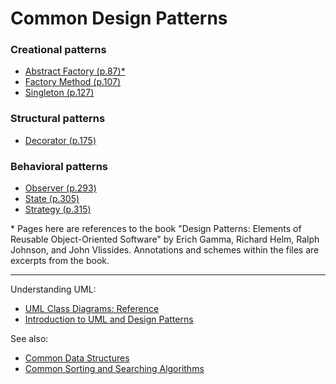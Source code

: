 # Common Design Patterns

<!-- [7/23] -->

### Creational patterns

<!-- [3/5] -->

- [Abstract Factory (p.87)*](./creational-patterns/AbstractFactory/AbstractFactory.ts)
- [Factory Method (p.107)](./creational-patterns/FactoryMethod/FactoryMethod.ts)
- [Singleton (p.127)](./creational-patterns/Singleton/Singleton.ts)

### Structural patterns

<!-- [1/7] -->

- [Decorator (p.175)](./structural-patterns/Decorator/Decorator.ts)

### Behavioral patterns

<!-- [3/11] -->

- [Observer (p.293)](./behavioral-patterns/Observer/Observer.ts)
- [State (p.305)](./behavioral-patterns/State/State.ts)
- [Strategy (p.315)](./behavioral-patterns/Strategy/Strategy.ts)

<!--
Simplest and most common patterns

- Composite (p.163)
- Template Method (p.325)
-->

<!--
Interesting patterns

- Proxy
- Iterator
- Adapter, Facade
- Command
- Compound
-->

\* Pages here are references to the book "Design Patterns: Elements of Reusable Object-Oriented Software" by Erich Gamma, Richard Helm, Ralph Johnson, and John Vlissides. Annotations and schemes within the files are excerpts from the book.

---

Understanding UML:
- [UML Class Diagrams: Reference](https://learn.microsoft.com/en-us/previous-versions/visualstudio/visual-studio-2015/modeling/uml-class-diagrams-reference)
- [Introduction to UML and Design Patterns](https://www.ida.liu.se/~chrke55/courses/SWE/intro-uml-designpatterns)

See also:
- [Common Data Structures](https://github.com/stuymedova/common-data-structures)
- [Common Sorting and Searching Algorithms](https://github.com/stuymedova/common-sorting-and-searching-algorithms)
